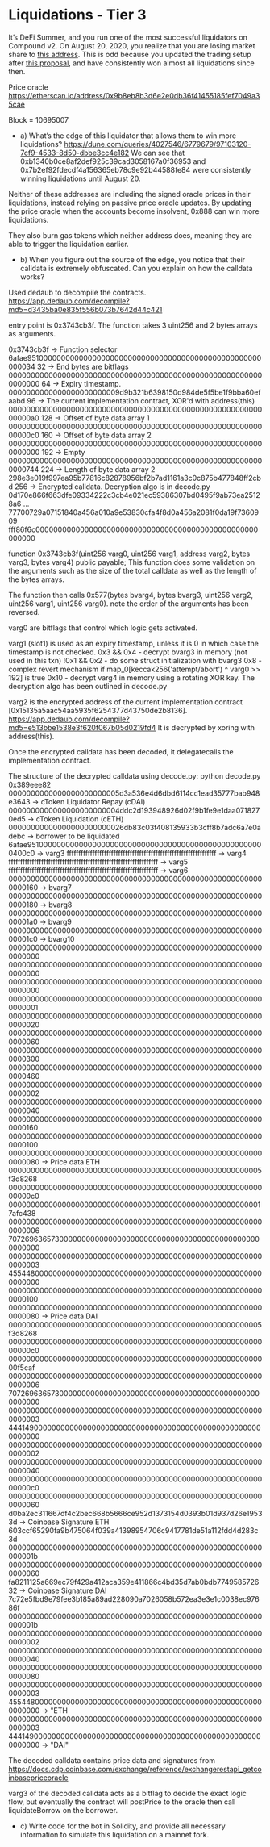 # Liquidations - Tier 3
It’s DeFi Summer, and you run one of the most successful liquidators on Compound v2. On August 20, 2020, you realize that you are losing market share to [this address](https://etherscan.io/tx/0xec4f2ab36afa4fac4ba79b1ca67165c61c62c3bb6a18271c18f42a6bdfdb533d). This is odd because you updated the trading setup after [this proposal](https://compound.finance/governance/proposals/19), and have consistently won almost all liquidations since then.

Price oracle
https://etherscan.io/address/0x9b8eb8b3d6e2e0db36f41455185fef7049a35cae

Block = 10695007

- a) What’s the edge of this liquidator that allows them to win more liquidations?
https://dune.com/queries/4027546/6779679/97103120-7cf9-4533-8d50-dbbe3cc4e182
We can see that 0xb1340b0ce8af2def925c39cad3058167a0f36953
and 0x7b2ef92fdecdf4a156365eb78c9e92b44588fe84
were consistently winning liquidations until August 20. 

Neither of these addresses are including the signed oracle prices in their liquidations, instead relying on passive price oracle updates. By updating the price oracle when the accounts become insolvent, 0x888 can win more liquidations. 

They also burn gas tokens which neither address does, meaning they are able to trigger the liquidation earlier. 

- b) When you figure out the source of the edge, you notice that their calldata is extremely obfuscated. Can you explain on how the calldata works?

Used dedaub to decompile the contracts.
https://app.dedaub.com/decompile?md5=d3435ba0e835f556b073b7642d44c421

entry point is 0x3743cb3f. The function takes 3 uint256 and 2 bytes arrays as arguments.

0x3743cb3f -> Function selector
6afae95100000000000000000000000000000000000000000000000000000034 32 -> End bytes are bitflags
0000000000000000000000000000000000000000000000000000000000000000 64 -> Expiry timestamp.
0000000000000000000000009d9b321b6398150d984de5f5be1f9bba60efaabd 96 -> The current implementation contract, XOR'd with address(this)
00000000000000000000000000000000000000000000000000000000000000a0 128 -> Offset of byte data array 1
00000000000000000000000000000000000000000000000000000000000000c0 160 -> Offset of byte data array 2
0000000000000000000000000000000000000000000000000000000000000000 192 -> Empty
0000000000000000000000000000000000000000000000000000000000000744 224 -> Length of byte data array 2
298e3e019f997ea95b77816c82878956bf2b7ad1161a3c0c875b477848ff2cbd 256 -> Encrypted calldata. Decryption algo is in decode.py
0d170e866f663dfe09334222c3cb4e021ec59386307bd0495f9ab73ea25128a6
...
77700729a07151840a456a010a9e53830cfa4f8d0a456a2081f0da19f7360909
fff86f6c00000000000000000000000000000000000000000000000000000000

function 0x3743cb3f(uint256 varg0, uint256 varg1, address varg2, bytes varg3, bytes varg4) public payable;
This function does some validation on the arguments such as the size of the total calldata as well as the length of the bytes arrays.

The function then calls 0x577(bytes bvarg4, bytes bvarg3, uint256 varg2, uint256 varg1, uint256 varg0).
note the order of the arguments has been reversed.

varg0  are bitflags that control which logic gets activated.

varg1 (slot1) is used as an expiry timestamp, unless it is 0 in which case the timestamp is not checked.
0x3 && 0x4 - decrypt bvarg3 in memory (not used in this txn)
!0x1 && 0x2 - do some struct initialization with bvarg3
0x8 - complex revert mechanism if map_0[keccak256('attempt/abort') ^ varg0 >> 192] is true
0x10 - decrypt varg4 in memory using a rotating XOR key. The decryption algo has been outlined in decode.py

varg2 is the encrypted address of the current implementation contract [0x15135a5aac54aa5935f6254377d43750de2b8136]. 
https://app.dedaub.com/decompile?md5=e513bbe1538e3f620f067b05d0219fd4
It is decrypted by xoring with address(this).

Once the encrypted calldata has been decoded, it delegatecalls the implementation contract.

The structure of the decrypted calldata using decode.py: 
python decode.py
0x389eee82
0000000000000000000000005d3a536e4d6dbd6114cc1ead35777bab948e3643 -> cToken Liquidator Repay (cDAI)
0000000000000000000000004ddc2d193948926d02f9b1fe9e1daa0718270ed5 -> cToken Liquidation (cETH)
00000000000000000000000026db83c03f408135933b3cff8b7adc6a7e0adebc -> borrower to be liquidated
6afae951000000000000000000000000000000000000000000000000000400c0 -> varg3
ffffffffffffffffffffffffffffffffffffffffffffffffffffffffffffffff -> varg4
ffffffffffffffffffffffffffffffffffffffffffffffffffffffffffffffff -> varg5
ffffffffffffffffffffffffffffffffffffffffffffffffffffffffffffffff -> varg6
0000000000000000000000000000000000000000000000000000000000000160 -> bvarg7
0000000000000000000000000000000000000000000000000000000000000180 -> bvarg8
00000000000000000000000000000000000000000000000000000000000001a0 -> bvarg9 
00000000000000000000000000000000000000000000000000000000000001c0 -> bvarg10
0000000000000000000000000000000000000000000000000000000000000000 
0000000000000000000000000000000000000000000000000000000000000000 
0000000000000000000000000000000000000000000000000000000000000000 
0000000000000000000000000000000000000000000000000000000000000001 
0000000000000000000000000000000000000000000000000000000000000020 
0000000000000000000000000000000000000000000000000000000000000060 
0000000000000000000000000000000000000000000000000000000000000300 
0000000000000000000000000000000000000000000000000000000000000460
0000000000000000000000000000000000000000000000000000000000000002
0000000000000000000000000000000000000000000000000000000000000040
0000000000000000000000000000000000000000000000000000000000000160
0000000000000000000000000000000000000000000000000000000000000100
0000000000000000000000000000000000000000000000000000000000000080 -> Price data ETH 
000000000000000000000000000000000000000000000000000000005f3d8268
00000000000000000000000000000000000000000000000000000000000000c0
0000000000000000000000000000000000000000000000000000000017afc438
0000000000000000000000000000000000000000000000000000000000000006
7072696365730000000000000000000000000000000000000000000000000000
0000000000000000000000000000000000000000000000000000000000000003
4554480000000000000000000000000000000000000000000000000000000000
0000000000000000000000000000000000000000000000000000000000000100
0000000000000000000000000000000000000000000000000000000000000080 -> Price data DAI
000000000000000000000000000000000000000000000000000000005f3d8268
00000000000000000000000000000000000000000000000000000000000000c0
00000000000000000000000000000000000000000000000000000000000f5caf
0000000000000000000000000000000000000000000000000000000000000006
7072696365730000000000000000000000000000000000000000000000000000
0000000000000000000000000000000000000000000000000000000000000003
4441490000000000000000000000000000000000000000000000000000000000
0000000000000000000000000000000000000000000000000000000000000002
0000000000000000000000000000000000000000000000000000000000000040
00000000000000000000000000000000000000000000000000000000000000c0
0000000000000000000000000000000000000000000000000000000000000060
d0ba2ec311667df4c2bec668b5666ce952d1373154d0393b01d937d26e19533d -> Coinbase Signature ETH
603ccf65290fa9b475064f039a41398954706c9417781de51a112fdd4d283c3d
000000000000000000000000000000000000000000000000000000000000001b
0000000000000000000000000000000000000000000000000000000000000060
fa8211125a669ec79f429a412aca359e411866c4bd35d7ab0bdb774958572632 -> Coinbase Signature DAI
7c72e5fbd9e79fee3b185a89ad228090a7026058b572ea3e3e1c0038ec97686f
000000000000000000000000000000000000000000000000000000000000001b
0000000000000000000000000000000000000000000000000000000000000002
0000000000000000000000000000000000000000000000000000000000000040
0000000000000000000000000000000000000000000000000000000000000080
0000000000000000000000000000000000000000000000000000000000000003
4554480000000000000000000000000000000000000000000000000000000000 -> "ETH
0000000000000000000000000000000000000000000000000000000000000003
4441490000000000000000000000000000000000000000000000000000000000 -> "DAI"

The decoded calldata contains price data and signatures from 
https://docs.cdp.coinbase.com/exchange/reference/exchangerestapi_getcoinbasepriceoracle

varg3 of the decoded calldata acts as a bitflag to decide the exact logic flow, but eventually the contract will postPrice to the oracle then call liquidateBorrow on the borrower. 

- c) Write code for the bot in Solidity, and provide all necessary information to simulate this liquidation on a mainnet fork.